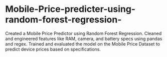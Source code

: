 # Mobile-Price-predicter-using-random-forest-regression-
Created a Mobile Price Predictor using Random Forest Regression. Cleaned and engineered features like RAM, camera, and battery specs using pandas and regex. Trained and evaluated the model on the Mobile Price Dataset to predict device prices based on specifications.
